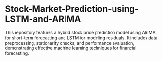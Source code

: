 # Stock-Market-Prediction-using-LSTM-and-ARIMA
This repository features a hybrid stock price prediction model using ARIMA for short-term forecasting and LSTM for modeling residuals. It includes data preprocessing, stationarity checks, and performance evaluation, demonstrating effective machine learning techniques for financial forecasting.
